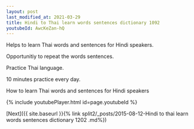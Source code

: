 ```yaml
---
layout: post
last_modified_at: 2021-03-29
title: Hindi to Thai learn words sentences dictionary 1092 
youtubeId: AwcKeZan-hQ
---
```

 
 
Helps to learn Thai words and sentences for Hindi speakers.

Opportunitiy to repeat the words sentences. 

Practice Thai language. 
 
10 minutes practice every day. 
 
How to learn Thai words and sentences for Hindi speakers 
 
{% include youtubePlayer.html id=page.youtubeId %}
 
 
[Next]({{ site.baseurl }}{% link  split2/_posts/2015-08-12-Hindi to thai learn words sentences dictionary 1202 .md%})
 
